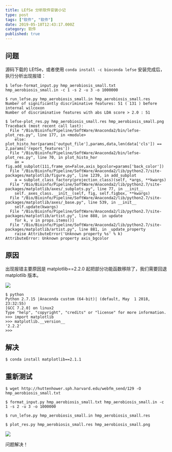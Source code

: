 ```yaml
---
title: LEfSe 分析软件安装小记
type: post
tags: ["软件", "软件"]
date: 2019-05-18T12:43:17.000Z
category: 软件
published: true
---
```


<a name="5dc99f6e"></a>
## 问题

源码下载的 LEfSe，或者使用 `conda install -c bioconda lefse` 安装完成后，执行分析出现报错：
```
$ lefse-format_input.py hmp_aerobiosis_small.txt hmp_aerobiosis_small.in -c 1 -s 2 -u 3 -o 1000000

$ run_lefse.py hmp_aerobiosis_small.in hmp_aerobiosis_small.res
Number of significantly discriminative features: 51 ( 131 ) before internal wilcoxon
Number of discriminative features with abs LDA score > 2.0 : 51

$ lefse-plot_res.py hmp_aerobiosis_small.res hmp_aerobiosis_small.png
Traceback (most recent call last):
  File "/Bio/Bioinfo/Pipeline/SoftWare/Anaconda2/bin/lefse-plot_res.py", line 177, in <module>
    else: plot_histo_hor(params['output_file'],params,data,len(data['cls']) == 2,params['report_features'])
  File "/Bio/Bioinfo/Pipeline/SoftWare/Anaconda2/bin/lefse-plot_res.py", line 70, in plot_histo_hor
    ax = fig.add_subplot(111,frame_on=False,axis_bgcolor=params['back_color'])
  File "/Bio/Bioinfo/Pipeline/SoftWare/Anaconda2/lib/python2.7/site-packages/matplotlib/figure.py", line 1239, in add_subplot
    a = subplot_class_factory(projection_class)(self, *args, **kwargs)
  File "/Bio/Bioinfo/Pipeline/SoftWare/Anaconda2/lib/python2.7/site-packages/matplotlib/axes/_subplots.py", line 77, in __init__
    self._axes_class.__init__(self, fig, self.figbox, **kwargs)
  File "/Bio/Bioinfo/Pipeline/SoftWare/Anaconda2/lib/python2.7/site-packages/matplotlib/axes/_base.py", line 539, in __init__
    self.update(kwargs)
  File "/Bio/Bioinfo/Pipeline/SoftWare/Anaconda2/lib/python2.7/site-packages/matplotlib/artist.py", line 888, in update
    for k, v in props.items()]
  File "/Bio/Bioinfo/Pipeline/SoftWare/Anaconda2/lib/python2.7/site-packages/matplotlib/artist.py", line 881, in _update_property
    raise AttributeError('Unknown property %s' % k)
AttributeError: Unknown property axis_bgcolor
```

<a name="41dfb0bf"></a>
## 原因

出现报错主要原因是 matplotlib==2.2.0 起把部分功能函数移除了，我们需要回退 matplotlib 版本。

![](http://qiniu.bioitee.com/yuque/0/2019/png/126032/1558183433754-bec73a13-aa41-4753-a0e0-18c61d0e1a5a.png#align=left&display=inline&height=351&originHeight=351&originWidth=656&size=0&status=done&width=656)

```
$ python
Python 2.7.15 |Anaconda custom (64-bit)| (default, May  1 2018, 23:32:55)
[GCC 7.2.0] on linux2
Type "help", "copyright", "credits" or "license" for more information.
>>> import matplotlib
>>> matplotlib.__version__
'2.2.2'
>>>
```

<a name="4b86211f"></a>
## 解决

```
$ conda install matplotlib==2.1.1
```

<a name="add04619"></a>
## 重新测试

```
$ wget http://huttenhower.sph.harvard.edu/webfm_send/129 -O hmp_aerobiosis_small.txt

$ format_input.py hmp_aerobiosis_small.txt hmp_aerobiosis_small.in -c 1 -s 2 -u 3 -o 1000000

$ run_lefse.py hmp_aerobiosis_small.in hmp_aerobiosis_small.res

$ plot_res.py hmp_aerobiosis_small.res hmp_aerobiosis_small.png
```

![](http://qiniu.bioitee.com/yuque/0/2019/png/126032/1558183433779-08b46b37-6fa0-4cd7-9319-74d7c73bbfe0.png#align=left&display=inline&height=824&originHeight=824&originWidth=504&size=0&status=done&width=504)

问题解决！
